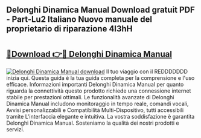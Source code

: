 ## Delonghi Dinamica Manual Download gratuit PDF - Part-Lu2 Italiano Nuovo manuale del proprietario di riparazione 4I3hH

# <h2><a href="http://dfgvdg.blite.top/?on=Delonghi+Dinamica+Manual">🔗Download 👉🔴 Delonghi Dinamica Manual</a></h2>

[![Delonghi Dinamica Manual download](https://i.imgur.com/lujVjoI.png)](http://dfgvdg.blite.top/?on=Delonghi+Dinamica+Manual)
Il tuo viaggio con il REDDDDDDD inizia qui. Questa guida è la tua guida completa per la comprensione e l'uso efficace. Informazioni importanti Delonghi Dinamica Manual per quanto riguarda la connettività questo prodotto richiede una connessione internet stabile per prestazioni ottimali. Le funzionalità avanzate di Delonghi Dinamica Manual includono monitoraggio in tempo reale, comandi vocali, Avvisi personalizzabili e Compatibilità Multi-Dispositivo, tutti accessibili tramite L'interfaccia elegante e intuitiva. La vostra soddisfazione è garantita Delonghi Dinamica Manual. Sosteniamo la qualità dei nostri prodotti e servizi.
